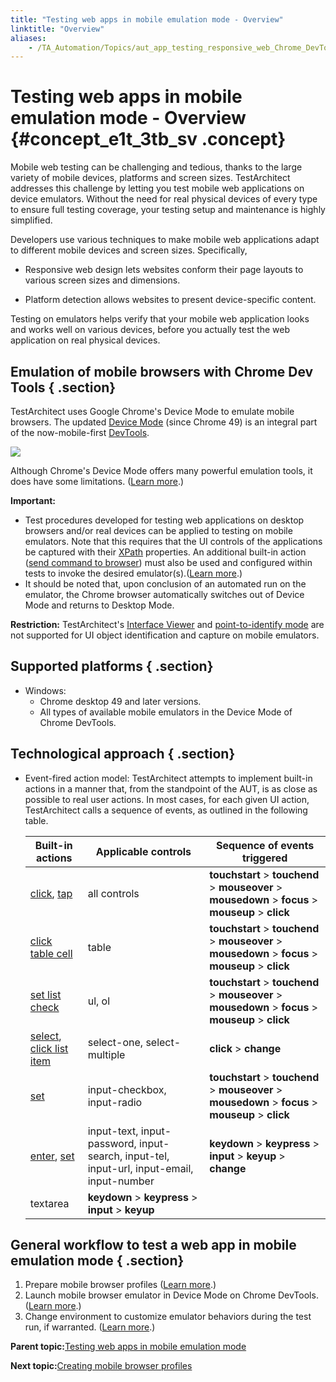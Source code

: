 ```yaml
--- 
title: "Testing web apps in mobile emulation mode - Overview"
linktitle: "Overview"
aliases: 
    - /TA_Automation/Topics/aut_app_testing_responsive_web_Chrome_DevTools.html
---
```

# Testing web apps in mobile emulation mode - Overview {#concept_e1t_3tb_sv .concept}

Mobile web testing can be challenging and tedious, thanks to the large variety of mobile devices, platforms and screen sizes. TestArchitect addresses this challenge by letting you test mobile web applications on device emulators. Without the need for real physical devices of every type to ensure full testing coverage, your testing setup and maintenance is highly simplified.

Developers use various techniques to make mobile web applications adapt to different mobile devices and screen sizes. Specifically,

-   Responsive web design lets websites conform their page layouts to various screen sizes and dimensions.

-   Platform detection allows websites to present device-specific content.


Testing on emulators helps verify that your mobile web application looks and works well on various devices, before you actually test the web application on real physical devices.

## Emulation of mobile browsers with Chrome Dev Tools { .section}

TestArchitect uses Google Chrome's Device Mode to emulate mobile browsers. The updated [Device Mode](https://developers.google.com/web/tools/chrome-devtools/iterate/device-mode/) \(since Chrome 49\) is an integral part of the now-mobile-first [DevTools](https://developer.chrome.com/devtools).

![](../Images/chrome_device_mode_iPhone6.png)

Although Chrome's Device Mode offers many powerful emulation tools, it does have some limitations. \([Learn more](https://developer.chrome.com/devtools/docs/device-mode#limitations).\)

**Important:**

-   Test procedures developed for testing web applications on desktop browsers and/or real devices can be applied to testing on mobile emulators. Note that this requires that the UI controls of the applications be captured with their [XPath](../../TA_Help/Topics/prop_xpath.html) properties. An additional built-in action \([send command to browser](bia_send_command_to_browser.html)\) must also be used and configured within tests to invoke the desired emulator\(s\).\([Learn more](aut_app_testing_responsive_web_Chrome_DevTools_launching_emulator.html).\)
-   It should be noted that, upon conclusion of an automated run on the emulator, the Chrome browser automatically switches out of Device Mode and returns to Desktop Mode.

**Restriction:** TestArchitect's [Interface Viewer](../../TA_Help/Topics/Interface_def_Viewer.html) and [point-to-identify mode](../../TA_Help/Topics/Interface_def_client_interface_tool_identify.html) are not supported for UI object identification and capture on mobile emulators.

## Supported platforms { .section}

-   Windows:
    -   Chrome desktop 49 and later versions.
    -   All types of available mobile emulators in the Device Mode of Chrome DevTools.

## Technological approach { .section}

-   Event-fired action model: TestArchitect attempts to implement built-in actions in a manner that, from the standpoint of the AUT, is as close as possible to real user actions. In most cases, for each given UI action, TestArchitect calls a sequence of events, as outlined in the following table.

    |Built-in actions|Applicable controls|Sequence of events triggered|
    |----------------|-------------------|----------------------------|
    |[click](bia_click.html), [tap](bia_tap.html)|all controls|**touchstart** \> **touchend** \> **mouseover** \> **mousedown** \> **focus** \> **mouseup** \> **click**|
    |[click table cell](bia_click_table_cell.html)|table|**touchstart** \> **touchend** \> **mouseover** \> **mousedown** \> **focus** \> **mouseup** \> **click**|
    |[set list check](bia_set_list_check.html)|ul, ol|**touchstart** \> **touchend** \> **mouseover** \> **mousedown** \> **focus** \> **mouseup** \> **click**|
    |[select](bia_select.html), [click list item](bia_click_list_item.html)|select-one, select-multiple|**click** \> **change**|
    |[set](bia_set.html)|input-checkbox, input-radio|**touchstart** \> **touchend** \> **mouseover** \> **mousedown** \> **focus** \> **mouseup** \> **click**|
    |[enter](bia_enter.html), [set](bia_set.html)|input-text, input-password, input-search, input-tel, input-url, input-email, input-number|**keydown** \> **keypress** \> **input** \> **keyup** \> **change**|
    |textarea|**keydown** \> **keypress** \> **input** \> **keyup**|


## General workflow to test a web app in mobile emulation mode { .section}

1.  Prepare mobile browser profiles \([Learn more](aut_app_testing_responsive_web_Chrome_DevTools_creating_profiles.html).\)
2.  Launch mobile browser emulator in Device Mode on Chrome DevTools. \([Learn more](aut_app_testing_responsive_web_Chrome_DevTools_launching_emulator.html).\)
3.  Change environment to customize emulator behaviors during the test run, if warranted. \([Learn more](aut_app_testing_responsive_web_Chrome_DevTools_launching_emulator.md#step_d2w_t3d_1w).\)

**Parent topic:**[Testing web apps in mobile emulation mode](../../TA_Automation/Topics/aut_app_testing_responsive_web.html)

**Next topic:**[Creating mobile browser profiles](../../TA_Automation/Topics/aut_app_testing_responsive_web_Chrome_DevTools_creating_profiles.html)


